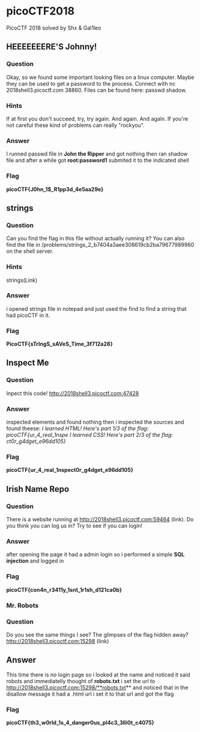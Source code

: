# picoCTF2018
PicoCTF 2018 solved by Shx &amp; Gal1leo


## HEEEEEEERE'S Johnny!

### Question
Okay, so we found some important looking files on a linux computer. Maybe they can be used to get a password to the process. Connect with nc 2018shell3.picoctf.com 38860. Files can be found here: passwd shadow.
### Hints
If at first you don't succeed, try, try again. And again. And again.
If you're not careful these kind of problems can really "rockyou".
### Answer
I runned passwd file in **John the Ripper** and got nothing then ran shadow file and after a while got **root:password1**
submited it to the indicated shell

### Flag
**picoCTF{J0hn_1$_R1pp3d_4e5aa29e}**


## strings

### Question
Can you find the flag in this file without actually running it? You can also find the file in /problems/strings_2_b7404a3aee308619cb2ba79677989960 on the shell server.

### Hints
strings(Link)

### Answer
i opened strings file in notepad and just used the find to find a string that had picoCTF in it.

### Flag
**PicoCTF{sTrIngS_sAVeS_Time_3f712a28}**

## Inspect Me

### Question
Inpect this code! http://2018shell3.picoctf.com:47428

### Answer
inspected elements and found nothing then i inspected the sources and found theese:
*I learned HTML! Here's part 1/3 of the flag: picoCTF{ur_4_real_1nspe*
*I learned CSS! Here's part 2/3 of the flag: ct0r_g4dget_e96dd105}*

### Flag
**picoCTF{ur_4_real_1nspect0r_g4dget_e96dd105}**

## Irish Name Repo

### Question
There is a website running at http://2018shell3.picoctf.com:59464 (link). Do you think you can log us in? Try to see if you can login!

### Answer
after opening the page it had a admin login so i performed a simple **SQL injection** and logged in

### Flag
**picoCTF{con4n_r3411y_1snt_1r1sh_d121ca0b}**

### Mr. Robots

### Question
Do you see the same things I see? The glimpses of the flag hidden away? http://2018shell3.picoctf.com:15298 (link) 

## Answer
This time there is no login page so i looked at the name and noticed it said robots and immediatelly thought of **robots.txt**
i set the url to http://2018shell3.picoctf.com:15298/**robots.txt**
and noticed that in the disallow message it had a .html url
i set it to that url and got the flag

### Flag
**picoCTF{th3_w0rld_1s_4_danger0us_pl4c3_3lli0t_c4075}**
